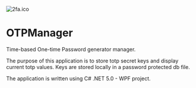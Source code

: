 ![2fa.ico](./OTPManager.Wpf/Images/2fa.ico)

# OTPManager

Time-based One-time Password generator manager.

The purpose of this application is to store totp secret keys and display current totp values. Keys are stored locally in a password protected db file.

The application is written using C# .NET 5.0 - WPF project.
